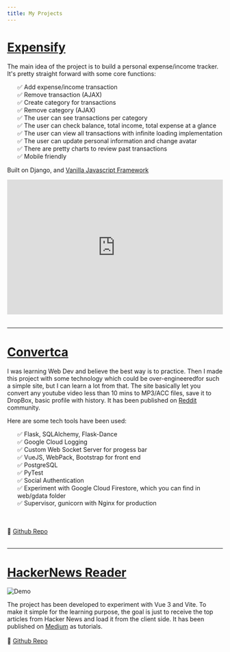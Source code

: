 ```yaml
---
title: My Projects
---
```


# [Expensify](https://github.com/infantiablue/expensify) <Badge text="Open Source" vertical="middle"/>

The main idea of the project is to build a personal expense/income tracker. It's pretty straight forward with some core functions:

- Add expense/income transaction
- Remove transaction (AJAX)
- Create category for transactions
- Remove category (AJAX)
- The user can see transactions per category
- The user can check balance, total income, total expense at a glance
- The user can view all transactions with infinite loading implementation
- The user can update personal information and change avatar
- There are pretty charts to review past transactions
- Mobile friendly

Built on Django, and [Vanilla Javascript Framework](http://vanilla-js.com/)

<iframe width="100%" height="315" src="https://www.youtube.com/embed/m-gytkEDR8g" title="YouTube video player" frameborder="0" allow="accelerometer; autoplay; clipboard-write; encrypted-media; gyroscope; picture-in-picture" allowfullscreen></iframe>
<br/><br/>

---

# [Convertca](https://convertca.com) <Badge text="Open Source" vertical="middle"/>

I was learning Web Dev and believe the best way is to practice. Then I made this project with some technology which could be over-engineeredfor such a simple site, but I can learn a lot from that. The site basically let you convert any youtube video less than 10 mins to MP3/ACC files, save it to DropBox, basic profile with history. It has been published on [Reddit](https://www.reddit.com/r/Python/comments/k003t6/a_complete_web_app_to_convert_youtube_videos_to/) community.

Here are some tech tools have been used:

- Flask, SQLAlchemy, Flask-Dance
- Google Cloud Logging
- Custom Web Socket Server for progess bar
- VueJS, WebPack, Bootstrap for front end
- PostgreSQL
- PyTest
- Social Authentication
- Experiment with Google Cloud Firestore, which you can find in web/gdata folder
- Supervisor, gunicorn with Nginx for production
  
<br/><br/>
🎁 [Github Repo](https://github.com/infantiablue/converter)
<br/><br/>

---

# [HackerNews Reader](https://hnews.techika.com/) <Badge text="Open Source" vertical="middle"/> <Badge text="WIP" type="warning" vertical="middle"/>

![Demo](assets/img/darkmode.ebc0d14f.png)

The project has been developed to experiment with Vue 3 and Vite. To make it simple for the learning purpose, the goal is just to receive the top articles from Hacker News and load it from the client side. It has been published on [Medium](https://infantiablue.medium.com/hackernews-reader-with-vue-3-vite-2-and-vuex-4-part-1-247315ceb06a) as tutorials.
<br/><br/>
🎁 [Github Repo](https://github.com/infantiablue/vhnews)

<style scoped>
h2{
  border-bottom:none;
}
li{
  list-style-type: none;
}
li::before {
  content: "✅ ";
}
</style>
